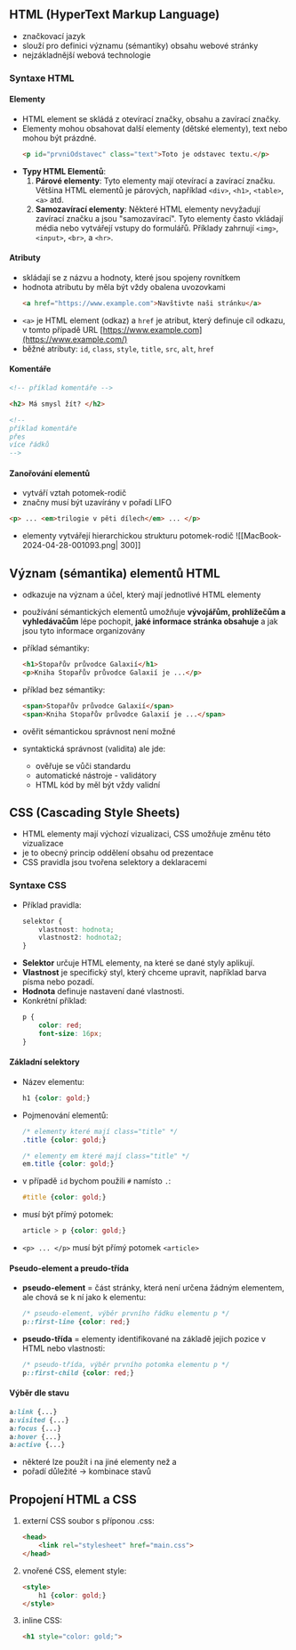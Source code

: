 ## HTML (HyperText Markup Language)
- značkovací jazyk
- slouží pro definici významu (sémantiky) obsahu webové stránky
- nejzákladnější webová technologie

### Syntaxe HTML
#### Elementy
- HTML element se skládá z otevírací značky, obsahu a zavírací značky. 
- Elementy mohou obsahovat další elementy (dětské elementy), text nebo mohou být prázdné.
	```HTML
	<p id="prvniOdstavec" class="text">Toto je odstavec textu.</p>
	```
- **Typy HTML Elementů**:
	1. **Párové elementy**: Tyto elementy mají otevírací a zavírací značku. Většina HTML elementů je párových, například `<div>`, `<h1>`, `<table>`, `<a>` atd.
	2. **Samozavírací elementy**: Některé HTML elementy nevyžadují zavírací značku a jsou "samozavírací". Tyto elementy často vkládají média nebo vytvářejí vstupy do formulářů. Příklady zahrnují `<img>`, `<input>`, `<br>`, a `<hr>`.

#### Atributy
- skládají se z názvu a hodnoty, které jsou spojeny rovnítkem
- hodnota atributu by měla být vždy obalena uvozovkami
	```HTML
	<a href="https://www.example.com">Navštivte naši stránku</a>
	```
- `<a>` je HTML element (odkaz) a `href` je atribut, který definuje cíl odkazu, v tomto případě URL [https://www.example.com](https://www.example.com/)
- běžné atributy: `id`, `class`, `style`, `title`, `src`, `alt`, `href`

#### Komentáře
```HTML
<!-- příklad komentáře -->

<h2> Má smysl žít? </h2>

<!--
příklad komentáře
přes
více řádků
-->
```

#### Zanořování elementů
- vytváří vztah potomek-rodič
- značny musí být uzavírány v pořadí LIFO
```HTML
<p> ... <em>trilogie v pěti dílech</em> ... </p>
```
- elementy vytvářejí hierarchickou strukturu potomek-rodič
  ![[MacBook-2024-04-28-001093.png| 300]]

## Význam (sémantika) elementů HTML
- odkazuje na význam a účel, který mají jednotlivé HTML elementy
- používání sémantických elementů umožňuje **vývojářům, prohlížečům a vyhledávačům** lépe pochopit, **jaké informace stránka obsahuje** a jak jsou tyto informace organizovány
- příklad sémantiky:
	```HTML
	<h1>Stopařův průvodce Galaxií</h1>
	<p>Kniha Stopařův průvodce Galaxií je ...</p>
	```
- příklad bez sémantiky:
	```HTML
	<span>Stopařův průvodce Galaxií</span>
	<span>Kniha Stopařův průvodce Galaxií je ...</span>
	```

- ověřit sémantickou správnost není možné
- syntaktická správnost (validita) ale jde:
	- ověřuje se vůči standardu
	- automatické nástroje - validátory
	- HTML kód by měl být vždy validní

## CSS (Cascading Style Sheets)
- HTML elementy mají výchozí vizualizaci, CSS umožňuje změnu této vizualizace
- je to obecný princip oddělení obsahu od prezentace
- CSS pravidla jsou tvořena selektory a deklaracemi

### Syntaxe CSS
-   Příklad pravidla:
	```CSS
	selektor {
	    vlastnost: hodnota;
	    vlastnost2: hodnota2;
	}
	```
- **Selektor** určuje HTML elementy, na které se dané styly aplikují.
- **Vlastnost** je specifický styl, který chceme upravit, například barva písma nebo pozadí.
- **Hodnota** definuje nastavení dané vlastnosti.
- Konkrétní příklad:
	```CSS
	p {
	    color: red;
	    font-size: 16px;
	}
	```

#### Základní selektory
- Název elementu:
	```CSS
	h1 {color: gold;}
	```

- Pojmenování elementů:
	```CSS
	/* elementy které mají class="title" */
	.title {color: gold;}
	
	/* elementy em které mají class="title" */
	em.title {color: gold;}
	```

- v případě `id` bychom použili `#` namísto `.`:
	```CSS
	#title {color: gold;}
	```

- musí být přímý potomek:
	```CSS
	article > p {color: gold;}
	```
- `<p> ... </p>` musí být přímý potomek `<article>`

#### Pseudo-element a preudo-třída
- **pseudo-element** = část stránky, která není určena žádným elementem, ale chová se k ní jako k elementu:
	```CSS
	/* pseudo-element, výběr prvního řádku elementu p */
	p::first-line {color: red;}
	```
- **pseudo-třída** = elementy identifikované na základě jejich pozice v HTML nebo vlastnosti:
	```CSS
	/* pseudo-třída, výběr prvního potomka elementu p */
	p::first-child {color: red;}
	```

#### Výběr dle stavu
```css
a:link {...}
a:visited {...}
a:focus {...}
a:hover {...}
a:active {...}
```
- některé lze použít i na jiné elementy než a
- pořadí důležité $\rightarrow$ kombinace stavů

## Propojení HTML a CSS
1. externí CSS soubor s příponou .css:
	```HTML
	<head>
		<link rel="stylesheet" href="main.css">
	</head>
	```
2. vnořené CSS, element style:
	```HTML
	<style>
		h1 {color: gold;}
	</style>
	```
3. inline CSS:
	```HTML
	<h1 style="color: gold;">
	```